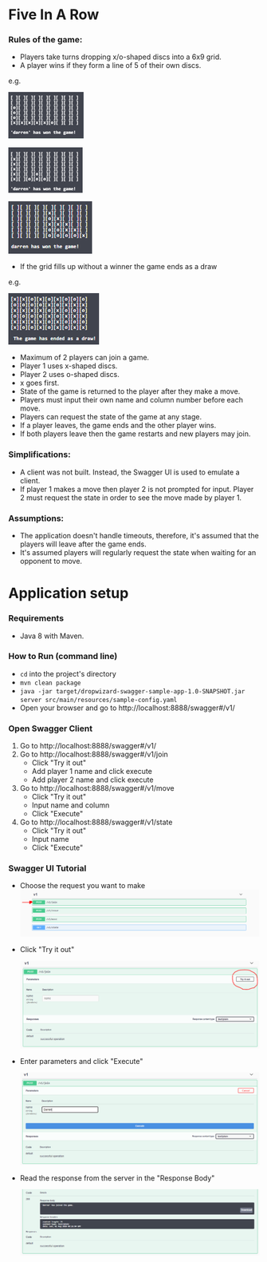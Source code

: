 # Five In A Row

### Rules of the game:
   - Players take turns dropping x/o-shaped discs into a 6x9 grid.
   - A player wins if they form a line of 5 of their own discs.
   
 e.g.
   
   ![alt_text](./images/horizontal_win.PNG)
   
   ![alt_text](./images/vertical_win.PNG)
   
   ![alt_text](./images/diaganol_win.PNG) 
   
   - If the grid fills up without a winner the game ends as a draw 
   
   e.g.
   
   ![alt_text](./images/draw.PNG)
   
   - Maximum of 2 players can join a game.
   - Player 1 uses x-shaped discs.
   - Player 2 uses o-shaped discs.
   - x goes first.
   - State of the game is returned to the player after they make a move.
   - Players must input their own name and column number before each move.
   - Players can request the state of the game at any stage.
   - If a player leaves, the game ends and the other player wins.
   - If both players leave then the game restarts and new players may join.
 
 ### Simplifications:
   - A client was not built. Instead, the Swagger UI is used to emulate a client.
   - If player 1 makes a move then player 2 is not prompted for input. Player 2 must request the state in order to see the move made by player 1.
  
### Assumptions:
   - The application doesn't handle timeouts, therefore, it's assumed that the players will leave after the game ends.
   - It's assumed players will regularly request the state when waiting for an opponent to move.

# Application setup

### Requirements
   - Java 8 with Maven.

### How to Run (command line)
- ```cd``` into the project's directory
- ```mvn clean package```
- ```java -jar target/dropwizard-swagger-sample-app-1.0-SNAPSHOT.jar server src/main/resources/sample-config.yaml```
- Open your browser and go to http://localhost:8888/swagger#/v1/

### Open Swagger Client

1. Go to http://localhost:8888/swagger#/v1/
2. Go to http://localhost:8888/swagger#/v1/join
   - Click "Try it out"
   - Add player 1 name and click execute 
   - Add player 2 name and click execute
3. Go to http://localhost:8888/swagger#/v1/move
   - Click "Try it out"
   - Input name and column 
   - Click "Execute"
4. Go to http://localhost:8888/swagger#/v1/state 
   - Click "Try it out"
   - Input name
   - Click "Execute"
  
### Swagger UI Tutorial

- Choose the request you want to make
   ![alt_text](./images/open_request_window.PNG)

- Click "Try it out"

   ![alt_text](./images/try_it_out_button.PNG)
   
- Enter parameters and click "Execute"

   ![alt_text](./images/enter_params.PNG)
   
- Read the response from the server in the "Response Body"

   ![alt_text](./images/response.PNG)